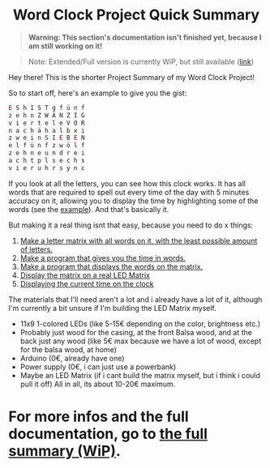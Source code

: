 [](Hey_there!)
[](If_you're_not_here_to_modify_the_markdown_source_code:)
[](This_should_be_displayed_as_markdown,)
[](so_please_open_it_in_a_markdown_compatible_program)
[](to_view_this_document!)


<p align="center">
  <h1 align="center">Word Clock Project Quick Summary</h1>
</p>

> **Warning: This section's documentation isn't finished yet, because I am still working on it!**

> Note: Extended/Full version is currently WiP, but still available ([link](summary.md))

Hey there! This is the shorter Project Summary of my Word Clock Project!

So to start off, here's an example to give you the gist:

```js
E S h I S T g f ü n f
z e h n Z W A N Z I G
v i e r t e l e V O R
n a c h ä h a l b x i
z w e i n S I E B E N
e l f ü n f z w ö l f
z e h n e u n d r e i
a c h t p l s e c h s
v i e r u h r s y n c
```

If you look at all the letters, you can see how this clock works. It has all words that are required to spell out every time of the day with 5 minutes accuracy on it, allowing you to display the time by highlighting some of the words (see the [example](#(note:-ignore-the-quotation-marks,-they-are-used-to-highlight-words))). And that's basically it.

But making it a real thing isnt that easy, because you need to do x things:
1. [Make a letter matrix with all words on it, with the least possible amount of letters.](#For-more-infos-and-the-full-documentation-go-to-the-full-summary)
2. [Make a program that gives you the time in words.](#For-more-infos-and-the-full-documentation-go-to-the-full-summary)
3. [Make a program that displays the words on the matrix.](#For-more-infos-and-the-full-documentation-go-to-the-full-summary)
4. [Display the matrix on a real LED Matrix](#For-more-infos-and-the-full-documentation-go-to-the-full-summary)
5. [Displaying the current time on the clock](#For-more-infos-and-the-full-documentation-go-to-the-full-summary)

The materials that I'll need aren't a lot and i already have a lot of it, although I'm currently a bit unsure if I'm building the LED Matrix myself.
- 11x9 1-colored LEDs (like 5-15€ depending on the color, brightness etc.)
- Probably just wood for the casing, at the front Balsa wood, and at the back just any wood (like 5€ max because we have a lot of wood, except for the balsa wood, at home)
- Arduino (0€, already have one)
- Power supply (0€, i can just use a powerbank)
- Maybe an LED Matrix (if i cant build the matrix myself, but i think i could pull it off)
All in all, its about 10-20€ maximum.

# For more infos and the full documentation, go to [the full summary (WiP)](summary.md).
